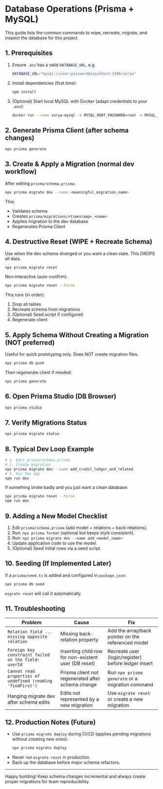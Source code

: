 # Database Operations (Prisma + MySQL)

This guide lists the common commands to wipe, recreate, migrate, and inspect the database for this project.

## 1. Prerequisites
1. Ensure `.env` has a valid `DATABASE_URL`, e.g.
   ```bash
   DATABASE_URL="mysql://user:password@localhost:3306/sorya"
   ```
2. Install dependencies (first time):
   ```bash
   npm install
   ```
3. (Optional) Start local MySQL with Docker (adapt credentials to your `.env`):
   ```bash
   docker run --name sorya-mysql -e MYSQL_ROOT_PASSWORD=root -e MYSQL_DATABASE=sorya -p 3306:3306 -d mysql:8
   ```

## 2. Generate Prisma Client (after schema changes)
```bash
npx prisma generate
```

## 3. Create & Apply a Migration (normal dev workflow)
After editing `prisma/schema.prisma`:
```bash
npx prisma migrate dev --name <meaningful_migration_name>
```
This:
- Validates schema
- Creates `prisma/migrations/<timestamp>_<name>`
- Applies migration to the dev database
- Regenerates Prisma Client

## 4. Destructive Reset (WIPE + Recreate Schema)
Use when the dev schema diverged or you want a clean slate. This DROPS all data.
```bash
npx prisma migrate reset
```
Non‑interactive (auto-confirm):
```bash
npx prisma migrate reset --force
```
This runs (in order):
1. Drop all tables
2. Recreate schema from migrations
3. (Optional) Seed script if configured
4. Regenerate client

## 5. Apply Schema Without Creating a Migration (NOT preferred)
Useful for quick prototyping only. Does NOT create migration files.
```bash
npx prisma db push
```
Then regenerate client if needed:
```bash
npx prisma generate
```

## 6. Open Prisma Studio (DB Browser)
```bash
npx prisma studio
```

## 7. Verify Migrations Status
```bash
npx prisma migrate status
```

## 8. Typical Dev Loop Example
```bash
# 1. Edit prisma/schema.prisma
# 2. Create migration
npx prisma migrate dev --name add_credit_ledger_and_related
# 3. Run the app
npm run dev
```
If something broke badly and you just want a clean database:
```bash
npx prisma migrate reset --force
npm run dev
```

## 9. Adding a New Model Checklist
1. Edit `prisma/schema.prisma` (add model + relations + back-relations).
2. Run: `npx prisma format` (optional but keeps style consistent).
3. Run: `npx prisma migrate dev --name add_<model_name>`
4. Update application code to use the model.
5. (Optional) Seed initial rows via a seed script.

## 10. Seeding (If Implemented Later)
If a `prisma/seed.ts` is added and configured in `package.json`:
```bash
npx prisma db seed
```
`migrate reset` will call it automatically.

## 11. Troubleshooting
| Problem | Cause | Fix |
|---------|-------|-----|
| `Relation field ... missing opposite relation` | Missing back-relation property | Add the array/back pointer on the referenced model |
| `Foreign key constraint failed on the field: userId` | Inserting child row for non-existent user (DB reset) | Recreate user (login/register) before ledger insert |
| `Cannot read properties of undefined (reading 'findFirst')` | Prisma client not regenerated after schema change | Run `npx prisma generate` or a migration command |
| Hanging migrate dev after schema edits | Edits not represented by a new migration | Use `migrate reset` or create a new migration |

## 12. Production Notes (Future)
- Use `prisma migrate deploy` during CI/CD (applies pending migrations without creating new ones):
  ```bash
  npx prisma migrate deploy
  ```
- Never run `migrate reset` in production.
- Back up the database before major schema refactors.

---
Happy building! Keep schema changes incremental and always create proper migrations for team reproducibility.
